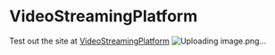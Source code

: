 # VideoStreamingPlatform


Test out the site at [VideoStreamingPlatform](https://video-streaming-platform-web-client-jg5qmt6o5a-uc.a.run.app)
![Uploading image.png…]()
